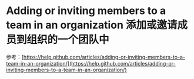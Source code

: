 Adding or inviting members to a team in an organization 添加或邀请成员到组织的一个团队中
===========

 

参考：[https://help.github.com/articles/adding-or-inviting-members-to-a-team-in-an-organization/](https://help.github.com/articles/adding-or-inviting-members-to-a-team-in-an-organization/)
